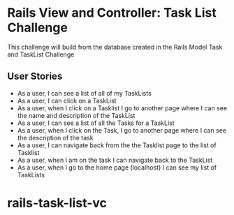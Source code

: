 # Rails View and Controller: Task List Challenge

This challenge will build from the database created in the Rails Model Task and TaskList Challenge

## User Stories
- As a user, I can see a list of all of my TaskLists
- As a user, I can click on a TaskList
- As a user, when I click on a Tasklist I go to another page where I can see the name and description of the TaskList
- As a user, I can see a list of all the Tasks for a TaskList
- As a user, when I click on the Task, I go to another page where I can see the description of the task
- As a user, I can navigate back from the the Tasklist page to the list of Tasklist
- As a user, when I am on the task I can navigate back to the TaskList
- As a user, when I go to the home page (localhost) I can see my list of TaskLists
# rails-task-list-vc

